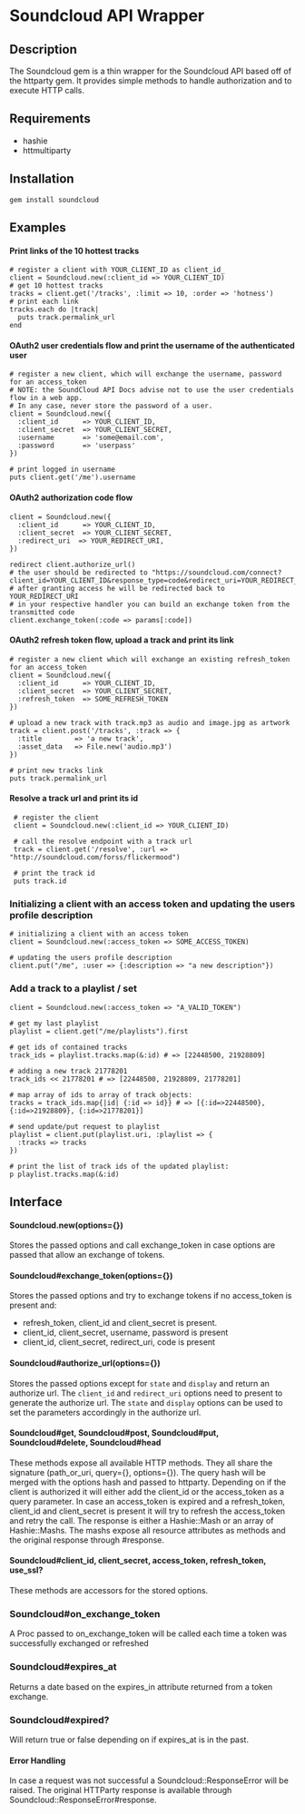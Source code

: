 # Soundcloud API Wrapper
## Description
The Soundcloud gem is a thin wrapper for the Soundcloud API based off of the httparty gem.
It provides simple methods to handle authorization and to execute HTTP calls.

## Requirements
* hashie
* httmultiparty

## Installation
    gem install soundcloud

## Examples
#### Print links of the 10 hottest tracks
    # register a client with YOUR_CLIENT_ID as client_id_
    client = Soundcloud.new(:client_id => YOUR_CLIENT_ID)
    # get 10 hottest tracks
    tracks = client.get('/tracks', :limit => 10, :order => 'hotness')
    # print each link
    tracks.each do |track|
      puts track.permalink_url
    end

#### OAuth2 user credentials flow and print the username of the authenticated user
    # register a new client, which will exchange the username, password for an access_token
    # NOTE: the SoundCloud API Docs advise not to use the user credentials flow in a web app.
    # In any case, never store the password of a user.
    client = Soundcloud.new({
      :client_id      => YOUR_CLIENT_ID,
      :client_secret  => YOUR_CLIENT_SECRET,
      :username       => 'some@email.com',
      :password       => 'userpass'
    })

    # print logged in username
    puts client.get('/me').username

#### OAuth2 authorization code flow
    client = Soundcloud.new({
      :client_id      => YOUR_CLIENT_ID,
      :client_secret  => YOUR_CLIENT_SECRET,
      :redirect_uri  => YOUR_REDIRECT_URI,
    })

    redirect client.authorize_url()
    # the user should be redirected to "https://soundcloud.com/connect?client_id=YOUR_CLIENT_ID&response_type=code&redirect_uri=YOUR_REDIRECT_URI"
    # after granting access he will be redirected back to YOUR_REDIRECT_URI
    # in your respective handler you can build an exchange token from the transmitted code
    client.exchange_token(:code => params[:code])

#### OAuth2 refresh token flow, upload a track and print its link
    # register a new client which will exchange an existing refresh_token for an access_token
    client = Soundcloud.new({
      :client_id      => YOUR_CLIENT_ID,
      :client_secret  => YOUR_CLIENT_SECRET,
      :refresh_token  => SOME_REFRESH_TOKEN
    })

    # upload a new track with track.mp3 as audio and image.jpg as artwork
    track = client.post('/tracks', :track => {
      :title        => 'a new track',
      :asset_data   => File.new('audio.mp3')
    })

    # print new tracks link
    puts track.permalink_url

#### Resolve a track url and print its id
     # register the client
     client = Soundcloud.new(:client_id => YOUR_CLIENT_ID)

     # call the resolve endpoint with a track url
     track = client.get('/resolve', :url => "http://soundcloud.com/forss/flickermood")

     # print the track id
     puts track.id

### Initializing a client with an access token and updating the users profile description
    # initializing a client with an access token
    client = Soundcloud.new(:access_token => SOME_ACCESS_TOKEN)

    # updating the users profile description
    client.put("/me", :user => {:description => "a new description"})


### Add a track to a playlist / set
    client = Soundcloud.new(:access_token => "A_VALID_TOKEN")

    # get my last playlist
    playlist = client.get("/me/playlists").first

    # get ids of contained tracks
    track_ids = playlist.tracks.map(&:id) # => [22448500, 21928809]

    # adding a new track 21778201
    track_ids << 21778201 # => [22448500, 21928809, 21778201]

    # map array of ids to array of track objects:
    tracks = track_ids.map{|id| {:id => id}} # => [{:id=>22448500}, {:id=>21928809}, {:id=>21778201}]

    # send update/put request to playlist
    playlist = client.put(playlist.uri, :playlist => {
      :tracks => tracks
    })

    # print the list of track ids of the updated playlist:
    p playlist.tracks.map(&:id)

## Interface
#### Soundcloud.new(options={})
Stores the passed options and call exchange_token in case options are passed that allow an exchange of tokens.

#### Soundcloud#exchange_token(options={})
Stores the passed options and try to exchange tokens if no access_token is present and:
- refresh_token, client_id and client_secret is present.
- client_id, client_secret, username, password is present
- client_id, client_secret, redirect_uri, code is present

#### Soundcloud#authorize_url(options={})
Stores the passed options except for ``state`` and ``display`` and return an authorize url.
The ``client_id`` and ``redirect_uri`` options need to present to generate the authorize url.
The ``state`` and ``display`` options can be used to set the parameters accordingly in the authorize url.

#### Soundcloud#get, Soundcloud#post, Soundcloud#put, Soundcloud#delete, Soundcloud#head
These methods expose all available HTTP methods. They all share the signature (path_or_uri, query={}, options={}).
The query hash will be merged with the options hash and passed to httparty. Depending on if the client is authorized it will either add the client_id or the access_token as a query parameter.
In case an access_token is expired and a refresh_token, client_id and client_secret is present it will try to refresh the access_token and retry the call.
The response is either a Hashie::Mash or an array of Hashie::Mashs. The mashs expose all resource attributes as methods and the original response through #response.

#### Soundcloud#client_id, client_secret, access_token, refresh_token, use_ssl?
These methods are accessors for the stored options.

### Soundcloud#on_exchange_token
A Proc passed to on_exchange_token will be called each time a token was successfully exchanged or refreshed

### Soundcloud#expires_at
Returns a date based on the expires_in attribute returned from a token exchange.

### Soundcloud#expired?
Will return true or false depending on if expires_at is in the past.

#### Error Handling
In case a request was not successful a Soundcloud::ResponseError will be raised.
The original HTTParty response is available through Soundcloud::ResponseError#response.
